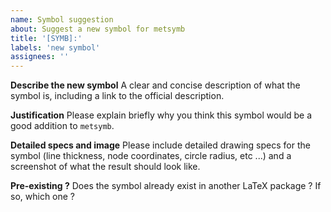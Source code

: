 ```yaml
---
name: Symbol suggestion
about: Suggest a new symbol for metsymb
title: '[SYMB]:'
labels: 'new symbol'
assignees: ''
---
```


**Describe the new symbol**
A clear and concise description of what the symbol is, including a link to the official description.

**Justification**
Please explain briefly why you think this symbol would be a good addition to `metsymb`.

**Detailed specs and image**
Please include detailed drawing specs for the symbol (line thickness, node coordinates, circle radius, etc ...) and a screenshot of what the result should look like.

**Pre-existing ?**
Does the symbol already exist in another LaTeX package ? If so, which one ?
